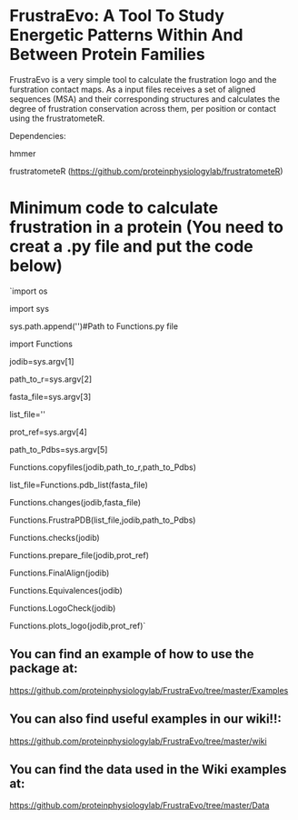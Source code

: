 # FrustraEvo: A Tool To Study Energetic Patterns Within And Between Protein Families

FrustraEvo is a very simple tool to calculate the frustration logo and the furstration contact maps. As a input files receives a set of aligned sequences (MSA) and their corresponding structures and calculates the degree of frustration conservation across them, per position or contact using the frustratometeR.

Dependencies:

hmmer

frustratometeR (https://github.com/proteinphysiologylab/frustratometeR)

# Minimum code to calculate frustration in a protein (You need to creat a .py file and put the code below)

`import os

 import sys
 
 sys.path.append('')#Path to Functions.py file

 import Functions
 
 jodib=sys.argv[1]
 
 path_to_r=sys.argv[2]
 
 fasta_file=sys.argv[3]
 
 list_file=''
 
 prot_ref=sys.argv[4]
 
 path_to_Pdbs=sys.argv[5]
 
 Functions.copyfiles(jodib,path_to_r,path_to_Pdbs)
 
 list_file=Functions.pdb_list(fasta_file)
 
 Functions.changes(jodib,fasta_file)
 
 Functions.FrustraPDB(list_file,jodib,path_to_Pdbs)
 
 Functions.checks(jodib)
 
 Functions.prepare_file(jodib,prot_ref)
 
 Functions.FinalAlign(jodib)
 
 Functions.Equivalences(jodib)
 
 Functions.LogoCheck(jodib)

 Functions.plots_logo(jodib,prot_ref)`

## **You can find an example of how to use the package at:**

https://github.com/proteinphysiologylab/FrustraEvo/tree/master/Examples

## **You can also find useful examples in our wiki!!:**

https://github.com/proteinphysiologylab/FrustraEvo/tree/master/wiki

## **You can find the data used in the Wiki examples at:**

https://github.com/proteinphysiologylab/FrustraEvo/tree/master/Data
